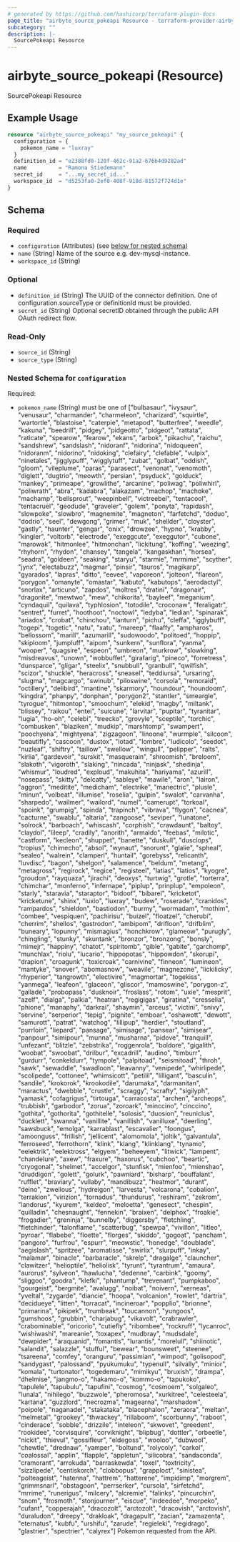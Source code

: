 ```yaml
---
# generated by https://github.com/hashicorp/terraform-plugin-docs
page_title: "airbyte_source_pokeapi Resource - terraform-provider-airbyte"
subcategory: ""
description: |-
  SourcePokeapi Resource
---
```


# airbyte_source_pokeapi (Resource)

SourcePokeapi Resource

## Example Usage

```terraform
resource "airbyte_source_pokeapi" "my_source_pokeapi" {
  configuration = {
    pokemon_name = "luxray"
  }
  definition_id = "e2388fd0-120f-462c-91a2-676b4d9282ad"
  name          = "Ramona Stiedemann"
  secret_id     = "...my_secret_id..."
  workspace_id  = "d5253fa0-2ef0-408f-918d-81572f724d1e"
}
```

<!-- schema generated by tfplugindocs -->
## Schema

### Required

- `configuration` (Attributes) (see [below for nested schema](#nestedatt--configuration))
- `name` (String) Name of the source e.g. dev-mysql-instance.
- `workspace_id` (String)

### Optional

- `definition_id` (String) The UUID of the connector definition. One of configuration.sourceType or definitionId must be provided.
- `secret_id` (String) Optional secretID obtained through the public API OAuth redirect flow.

### Read-Only

- `source_id` (String)
- `source_type` (String)

<a id="nestedatt--configuration"></a>
### Nested Schema for `configuration`

Required:

- `pokemon_name` (String) must be one of ["bulbasaur", "ivysaur", "venusaur", "charmander", "charmeleon", "charizard", "squirtle", "wartortle", "blastoise", "caterpie", "metapod", "butterfree", "weedle", "kakuna", "beedrill", "pidgey", "pidgeotto", "pidgeot", "rattata", "raticate", "spearow", "fearow", "ekans", "arbok", "pikachu", "raichu", "sandshrew", "sandslash", "nidoranf", "nidorina", "nidoqueen", "nidoranm", "nidorino", "nidoking", "clefairy", "clefable", "vulpix", "ninetales", "jigglypuff", "wigglytuff", "zubat", "golbat", "oddish", "gloom", "vileplume", "paras", "parasect", "venonat", "venomoth", "diglett", "dugtrio", "meowth", "persian", "psyduck", "golduck", "mankey", "primeape", "growlithe", "arcanine", "poliwag", "poliwhirl", "poliwrath", "abra", "kadabra", "alakazam", "machop", "machoke", "machamp", "bellsprout", "weepinbell", "victreebel", "tentacool", "tentacruel", "geodude", "graveler", "golem", "ponyta", "rapidash", "slowpoke", "slowbro", "magnemite", "magneton", "farfetchd", "doduo", "dodrio", "seel", "dewgong", "grimer", "muk", "shellder", "cloyster", "gastly", "haunter", "gengar", "onix", "drowzee", "hypno", "krabby", "kingler", "voltorb", "electrode", "exeggcute", "exeggutor", "cubone", "marowak", "hitmonlee", "hitmonchan", "lickitung", "koffing", "weezing", "rhyhorn", "rhydon", "chansey", "tangela", "kangaskhan", "horsea", "seadra", "goldeen", "seaking", "staryu", "starmie", "mrmime", "scyther", "jynx", "electabuzz", "magmar", "pinsir", "tauros", "magikarp", "gyarados", "lapras", "ditto", "eevee", "vaporeon", "jolteon", "flareon", "porygon", "omanyte", "omastar", "kabuto", "kabutops", "aerodactyl", "snorlax", "articuno", "zapdos", "moltres", "dratini", "dragonair", "dragonite", "mewtwo", "mew", "chikorita", "bayleef", "meganium", "cyndaquil", "quilava", "typhlosion", "totodile", "croconaw", "feraligatr", "sentret", "furret", "hoothoot", "noctowl", "ledyba", "ledian", "spinarak", "ariados", "crobat", "chinchou", "lanturn", "pichu", "cleffa", "igglybuff", "togepi", "togetic", "natu", "xatu", "mareep", "flaaffy", "ampharos", "bellossom", "marill", "azumarill", "sudowoodo", "politoed", "hoppip", "skiploom", "jumpluff", "aipom", "sunkern", "sunflora", "yanma", "wooper", "quagsire", "espeon", "umbreon", "murkrow", "slowking", "misdreavus", "unown", "wobbuffet", "girafarig", "pineco", "forretress", "dunsparce", "gligar", "steelix", "snubbull", "granbull", "qwilfish", "scizor", "shuckle", "heracross", "sneasel", "teddiursa", "ursaring", "slugma", "magcargo", "swinub", "piloswine", "corsola", "remoraid", "octillery", "delibird", "mantine", "skarmory", "houndour", "houndoom", "kingdra", "phanpy", "donphan", "porygon2", "stantler", "smeargle", "tyrogue", "hitmontop", "smoochum", "elekid", "magby", "miltank", "blissey", "raikou", "entei", "suicune", "larvitar", "pupitar", "tyranitar", "lugia", "ho-oh", "celebi", "treecko", "grovyle", "sceptile", "torchic", "combusken", "blaziken", "mudkip", "marshtomp", "swampert", "poochyena", "mightyena", "zigzagoon", "linoone", "wurmple", "silcoon", "beautifly", "cascoon", "dustox", "lotad", "lombre", "ludicolo", "seedot", "nuzleaf", "shiftry", "taillow", "swellow", "wingull", "pelipper", "ralts", "kirlia", "gardevoir", "surskit", "masquerain", "shroomish", "breloom", "slakoth", "vigoroth", "slaking", "nincada", "ninjask", "shedinja", "whismur", "loudred", "exploud", "makuhita", "hariyama", "azurill", "nosepass", "skitty", "delcatty", "sableye", "mawile", "aron", "lairon", "aggron", "meditite", "medicham", "electrike", "manectric", "plusle", "minun", "volbeat", "illumise", "roselia", "gulpin", "swalot", "carvanha", "sharpedo", "wailmer", "wailord", "numel", "camerupt", "torkoal", "spoink", "grumpig", "spinda", "trapinch", "vibrava", "flygon", "cacnea", "cacturne", "swablu", "altaria", "zangoose", "seviper", "lunatone", "solrock", "barboach", "whiscash", "corphish", "crawdaunt", "baltoy", "claydol", "lileep", "cradily", "anorith", "armaldo", "feebas", "milotic", "castform", "kecleon", "shuppet", "banette", "duskull", "dusclops", "tropius", "chimecho", "absol", "wynaut", "snorunt", "glalie", "spheal", "sealeo", "walrein", "clamperl", "huntail", "gorebyss", "relicanth", "luvdisc", "bagon", "shelgon", "salamence", "beldum", "metang", "metagross", "regirock", "regice", "registeel", "latias", "latios", "kyogre", "groudon", "rayquaza", "jirachi", "deoxys", "turtwig", "grotle", "torterra", "chimchar", "monferno", "infernape", "piplup", "prinplup", "empoleon", "starly", "staravia", "staraptor", "bidoof", "bibarel", "kricketot", "kricketune", "shinx", "luxio", "luxray", "budew", "roserade", "cranidos", "rampardos", "shieldon", "bastiodon", "burmy", "wormadam", "mothim", "combee", "vespiquen", "pachirisu", "buizel", "floatzel", "cherubi", "cherrim", "shellos", "gastrodon", "ambipom", "drifloon", "drifblim", "buneary", "lopunny", "mismagius", "honchkrow", "glameow", "purugly", "chingling", "stunky", "skuntank", "bronzor", "bronzong", "bonsly", "mimejr", "happiny", "chatot", "spiritomb", "gible", "gabite", "garchomp", "munchlax", "riolu", "lucario", "hippopotas", "hippowdon", "skorupi", "drapion", "croagunk", "toxicroak", "carnivine", "finneon", "lumineon", "mantyke", "snover", "abomasnow", "weavile", "magnezone", "lickilicky", "rhyperior", "tangrowth", "electivire", "magmortar", "togekiss", "yanmega", "leafeon", "glaceon", "gliscor", "mamoswine", "porygon-z", "gallade", "probopass", "dusknoir", "froslass", "rotom", "uxie", "mesprit", "azelf", "dialga", "palkia", "heatran", "regigigas", "giratina", "cresselia", "phione", "manaphy", "darkrai", "shaymin", "arceus", "victini", "snivy", "servine", "serperior", "tepig", "pignite", "emboar", "oshawott", "dewott", "samurott", "patrat", "watchog", "lillipup", "herdier", "stoutland", "purrloin", "liepard", "pansage", "simisage", "pansear", "simisear", "panpour", "simipour", "munna", "musharna", "pidove", "tranquill", "unfezant", "blitzle", "zebstrika", "roggenrola", "boldore", "gigalith", "woobat", "swoobat", "drilbur", "excadrill", "audino", "timburr", "gurdurr", "conkeldurr", "tympole", "palpitoad", "seismitoad", "throh", "sawk", "sewaddle", "swadloon", "leavanny", "venipede", "whirlipede", "scolipede", "cottonee", "whimsicott", "petilil", "lilligant", "basculin", "sandile", "krokorok", "krookodile", "darumaka", "darmanitan", "maractus", "dwebble", "crustle", "scraggy", "scrafty", "sigilyph", "yamask", "cofagrigus", "tirtouga", "carracosta", "archen", "archeops", "trubbish", "garbodor", "zorua", "zoroark", "minccino", "cinccino", "gothita", "gothorita", "gothitelle", "solosis", "duosion", "reuniclus", "ducklett", "swanna", "vanillite", "vanillish", "vanilluxe", "deerling", "sawsbuck", "emolga", "karrablast", "escavalier", "foongus", "amoonguss", "frillish", "jellicent", "alomomola", "joltik", "galvantula", "ferroseed", "ferrothorn", "klink", "klang", "klinklang", "tynamo", "eelektrik", "eelektross", "elgyem", "beheeyem", "litwick", "lampent", "chandelure", "axew", "fraxure", "haxorus", "cubchoo", "beartic", "cryogonal", "shelmet", "accelgor", "stunfisk", "mienfoo", "mienshao", "druddigon", "golett", "golurk", "pawniard", "bisharp", "bouffalant", "rufflet", "braviary", "vullaby", "mandibuzz", "heatmor", "durant", "deino", "zweilous", "hydreigon", "larvesta", "volcarona", "cobalion", "terrakion", "virizion", "tornadus", "thundurus", "reshiram", "zekrom", "landorus", "kyurem", "keldeo", "meloetta", "genesect", "chespin", "quilladin", "chesnaught", "fennekin", "braixen", "delphox", "froakie", "frogadier", "greninja", "bunnelby", "diggersby", "fletchling", "fletchinder", "talonflame", "scatterbug", "spewpa", "vivillon", "litleo", "pyroar", "flabebe", "floette", "florges", "skiddo", "gogoat", "pancham", "pangoro", "furfrou", "espurr", "meowstic", "honedge", "doublade", "aegislash", "spritzee", "aromatisse", "swirlix", "slurpuff", "inkay", "malamar", "binacle", "barbaracle", "skrelp", "dragalge", "clauncher", "clawitzer", "helioptile", "heliolisk", "tyrunt", "tyrantrum", "amaura", "aurorus", "sylveon", "hawlucha", "dedenne", "carbink", "goomy", "sliggoo", "goodra", "klefki", "phantump", "trevenant", "pumpkaboo", "gourgeist", "bergmite", "avalugg", "noibat", "noivern", "xerneas", "yveltal", "zygarde", "diancie", "hoopa", "volcanion", "rowlet", "dartrix", "decidueye", "litten", "torracat", "incineroar", "popplio", "brionne", "primarina", "pikipek", "trumbeak", "toucannon", "yungoos", "gumshoos", "grubbin", "charjabug", "vikavolt", "crabrawler", "crabominable", "oricorio", "cutiefly", "ribombee", "rockruff", "lycanroc", "wishiwashi", "mareanie", "toxapex", "mudbray", "mudsdale", "dewpider", "araquanid", "fomantis", "lurantis", "morelull", "shiinotic", "salandit", "salazzle", "stufful", "bewear", "bounsweet", "steenee", "tsareena", "comfey", "oranguru", "passimian", "wimpod", "golisopod", "sandygast", "palossand", "pyukumuku", "typenull", "silvally", "minior", "komala", "turtonator", "togedemaru", "mimikyu", "bruxish", "drampa", "dhelmise", "jangmo-o", "hakamo-o", "kommo-o", "tapukoko", "tapulele", "tapubulu", "tapufini", "cosmog", "cosmoem", "solgaleo", "lunala", "nihilego", "buzzwole", "pheromosa", "xurkitree", "celesteela", "kartana", "guzzlord", "necrozma", "magearna", "marshadow", "poipole", "naganadel", "stakataka", "blacephalon", "zeraora", "meltan", "melmetal", "grookey", "thwackey", "rillaboom", "scorbunny", "raboot", "cinderace", "sobble", "drizzile", "inteleon", "skwovet", "greedent", "rookidee", "corvisquire", "corviknight", "blipbug", "dottler", "orbeetle", "nickit", "thievul", "gossifleur", "eldegoss", "wooloo", "dubwool", "chewtle", "drednaw", "yamper", "boltund", "rolycoly", "carkol", "coalossal", "applin", "flapple", "appletun", "silicobra", "sandaconda", "cramorant", "arrokuda", "barraskewda", "toxel", "toxtricity", "sizzlipede", "centiskorch", "clobbopus", "grapploct", "sinistea", "polteageist", "hatenna", "hattrem", "hatterene", "impidimp", "morgrem", "grimmsnarl", "obstagoon", "perrserker", "cursola", "sirfetchd", "mrrime", "runerigus", "milcery", "alcremie", "falinks", "pincurchin", "snom", "frosmoth", "stonjourner", "eiscue", "indeedee", "morpeko", "cufant", "copperajah", "dracozolt", "arctozolt", "dracovish", "arctovish", "duraludon", "dreepy", "drakloak", "dragapult", "zacian", "zamazenta", "eternatus", "kubfu", "urshifu", "zarude", "regieleki", "regidrago", "glastrier", "spectrier", "calyrex"]
Pokemon requested from the API.


